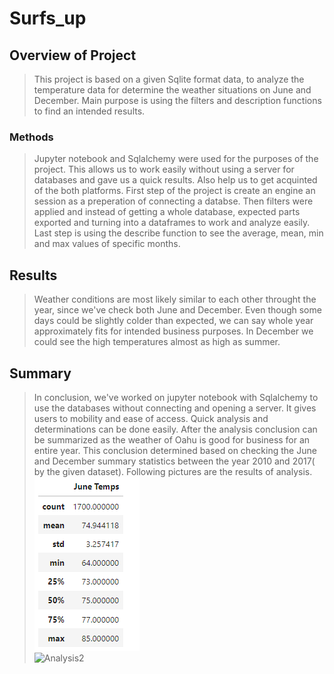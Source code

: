 # Surfs_up
## Overview of Project
>This project is based on a given Sqlite format data, to analyze the temperature data for determine the weather situations on June and December. Main purpose is using the filters and description functions to find an intended results.
### Methods
> Jupyter notebook and Sqlalchemy were used for the purposes of the project. This allows us to work easily without using a server for databases and gave us a quick results. Also help us to get acquinted of the both platforms. First step of the project is create an engine an session as a preperation of connecting a databse. Then filters were applied and instead of getting a whole database, expected parts exported and turning into a dataframes to work and analyze easily. Last step is using the describe function to see the average, mean, min and max values of specific months. 
## Results
> Weather conditions are most likely similar to each other throught the year, since we've check both June and December. Even though some days could be slightly colder than expected, we can say whole year approximately fits for intended business purposes. In December we could see the high temperatures almost as high as summer.
## Summary
> In conclusion, we've worked on jupyter notebook with Sqlalchemy to use the databases without connecting and opening a server. It gives users to mobility and ease of access. Quick analysis and determinations can be done easily. After the analysis conclusion can be summarized as the weather of Oahu is good for business for an entire year. This conclusion determined based on checking the June and December summary statistics between the year 2010 and 2017( by the given dataset). Following pictures are the results of analysis. 
![Analysis](/Resources/June.PNG)                      
![Analysis2](/Resources/Decemeber.PNG)
